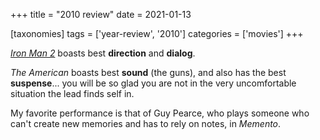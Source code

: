 +++
title = "2010 review"
date = 2021-01-13

[taxonomies]
tags = ['year-review', '2010']
categories = ['movies']
+++

*[Iron Man 2]* boasts best **direction** and **dialog**.

*The American* boasts best **sound** (the guns),
and also has the best **suspense**...
you will be so glad you are not in the very uncomfortable situation
the lead finds self in.

My favorite performance is that of Guy Pearce,
who plays someone who can't create new memories and has to rely on notes,
in *Memento*.

[Iron Man 2]: @/iron-man-2.md

